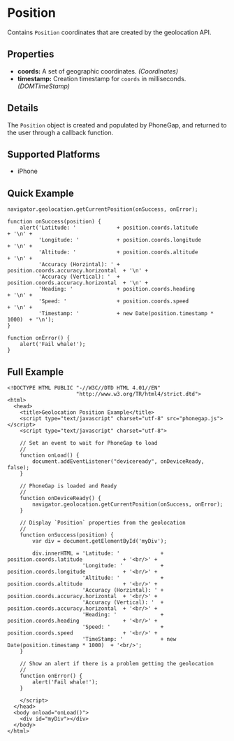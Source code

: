 Position
========

Contains `Position` coordinates that are created by the geolocation API.

Properties
----------

- __coords:__ A set of geographic coordinates. _(Coordinates)_
- __timestamp:__ Creation timestamp for `coords` in milliseconds. _(DOMTimeStamp)_

Details
-------

The `Position` object is created and populated by PhoneGap, and returned to the user through a callback function.

Supported Platforms
-------------------

- iPhone

Quick Example
-------------

    navigator.geolocation.getCurrentPosition(onSuccess, onError);

    function onSuccess(position) {
        alert('Latitude: '             + position.coords.latitude             + '\n' +
              'Longitude: '            + position.coords.longitude            + '\n' +
              'Altitude: '             + position.coords.altitude             + '\n' +
              'Accuracy (Horzintal): ' + position.coords.accuracy.horizontal  + '\n' +
              'Accuracy (Vertical): '  + position.coords.accuracy.horizontal  + '\n' +
              'Heading: '              + position.coords.heading              + '\n' +
              'Speed: '                + position.coords.speed                + '\n' +
              'Timestamp: '            + new Date(position.timestamp * 1000)  + '\n');
    }

    function onError() {
        alert('Fail whale!');
    }

Full Example
------------

    <!DOCTYPE HTML PUBLIC "-//W3C//DTD HTML 4.01//EN"
                          "http://www.w3.org/TR/html4/strict.dtd">
    <html>
      <head>
        <title>Geolocation Position Example</title>
        <script type="text/javascript" charset="utf-8" src="phonegap.js"></script>
        <script type="text/javascript" charset="utf-8">

        // Set an event to wait for PhoneGap to load
        //
        function onLoad() {
            document.addEventListener("deviceready", onDeviceReady, false);
        }

        // PhoneGap is loaded and Ready
        //
        function onDeviceReady() {
            navigator.geolocation.getCurrentPosition(onSuccess, onError);
        }
    
        // Display `Position` properties from the geolocation
        //
        function onSuccess(position) {
            var div = document.getElementById('myDiv');
        
            div.innerHTML = 'Latitude: '             + position.coords.latitude             + '<br/>' +
                            'Longitude: '            + position.coords.longitude            + '<br/>' +
                            'Altitude: '             + position.coords.altitude             + '<br/>' +
                            'Accuracy (Horzintal): ' + position.coords.accuracy.horizontal  + '<br/>' +
                            'Accuracy (Vertical): '  + position.coords.accuracy.horizontal  + '<br/>' +
                            'Heading: '              + position.coords.heading              + '<br/>' +
                            'Speed: '                + position.coords.speed                + '<br/>' +
                            'TimeStamp: '            + new Date(position.timestamp * 1000)  + '<br/>';
        }
    
        // Show an alert if there is a problem getting the geolocation
        //
        function onError() {
            alert('Fail whale!');
        }

        </script>
      </head>
      <body onload="onLoad()">
        <div id="myDiv"></div>
      </body>
    </html>